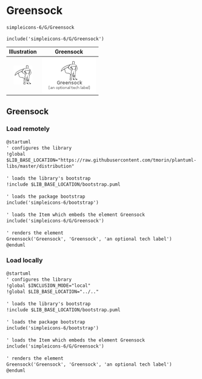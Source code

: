 # Greensock


```text
simpleicons-6/G/Greensock
```

```text
include('simpleicons-6/G/Greensock')
```



| Illustration | Greensock |
| :---: | :---: |
| ![illustration for Illustration](../../simpleicons-6/G/Greensock.png) | ![illustration for Greensock](../../simpleicons-6/G/Greensock.Local.png) |




## Greensock

### Load remotely
```plantuml
@startuml
' configures the library
!global $LIB_BASE_LOCATION="https://raw.githubusercontent.com/tmorin/plantuml-libs/master/distribution"

' loads the library's bootstrap
!include $LIB_BASE_LOCATION/bootstrap.puml

' loads the package bootstrap
include('simpleicons-6/bootstrap')

' loads the Item which embeds the element Greensock
include('simpleicons-6/G/Greensock')

' renders the element
Greensock('Greensock', 'Greensock', 'an optional tech label')
@enduml
```

### Load locally
```plantuml
@startuml
' configures the library
!global $INCLUSION_MODE="local"
!global $LIB_BASE_LOCATION="../.."

' loads the library's bootstrap
!include $LIB_BASE_LOCATION/bootstrap.puml

' loads the package bootstrap
include('simpleicons-6/bootstrap')

' loads the Item which embeds the element Greensock
include('simpleicons-6/G/Greensock')

' renders the element
Greensock('Greensock', 'Greensock', 'an optional tech label')
@enduml
```


